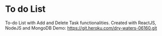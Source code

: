 # To do List
 To-do List with Add and Delete Task functionalities. Created with ReactJS, NodeJS and MongoDB
 Demo: https://git.heroku.com/dry-waters-06160.git

